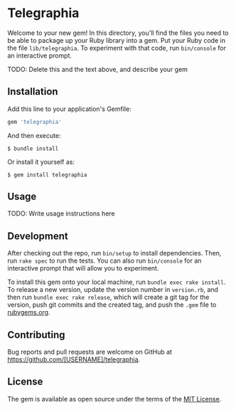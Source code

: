 # Telegraphia

Welcome to your new gem! In this directory, you'll find the files you need to be able to package up your Ruby library into a gem. Put your Ruby code in the file `lib/telegraphia`. To experiment with that code, run `bin/console` for an interactive prompt.

TODO: Delete this and the text above, and describe your gem

## Installation

Add this line to your application's Gemfile:

```ruby
gem 'telegraphia'
```

And then execute:

    $ bundle install

Or install it yourself as:

    $ gem install telegraphia

## Usage

TODO: Write usage instructions here

## Development

After checking out the repo, run `bin/setup` to install dependencies. Then, run `rake spec` to run the tests. You can also run `bin/console` for an interactive prompt that will allow you to experiment.

To install this gem onto your local machine, run `bundle exec rake install`. To release a new version, update the version number in `version.rb`, and then run `bundle exec rake release`, which will create a git tag for the version, push git commits and the created tag, and push the `.gem` file to [rubygems.org](https://rubygems.org).

## Contributing

Bug reports and pull requests are welcome on GitHub at https://github.com/[USERNAME]/telegraphia.

## License

The gem is available as open source under the terms of the [MIT License](https://opensource.org/licenses/MIT).
